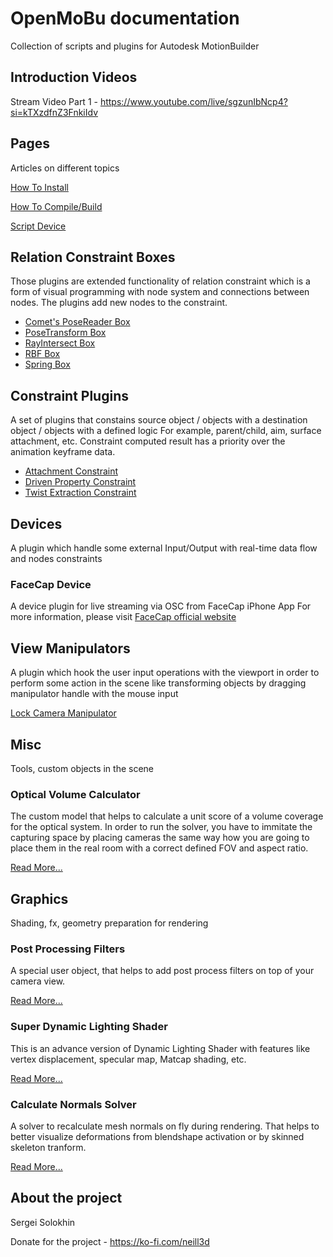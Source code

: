 # OpenMoBu documentation

Collection of scripts and plugins for Autodesk MotionBuilder

## Introduction Videos

Stream Video Part 1 - https://www.youtube.com/live/sgzunIbNcp4?si=kTXzdfnZ3FnkiIdv

## Pages

 Articles on different topics

[How To Install](HowToInstall.md)

[How To Compile/Build](HowToCompile.md)

[Script Device](ScriptDevice.md)

## Relation Constraint Boxes

 Those plugins are extended functionality of relation constraint which is a form of visual programming with node system and connections between nodes. The plugins add new nodes to the constraint.

- [Comet's PoseReader Box](Plugins/PoseReader.md)
- [PoseTransform Box](Plugins/PoseTransformBox.md)
- [RayIntersect Box](Plugins/RayIntersectBox.md)
- [RBF Box](Plugins/RBFBox.md)
- [Spring Box](Plugins/SpringBox.md)

## Constraint Plugins

A set of plugins that constains source object / objects with a destination object / objects with a defined logic
 For example, parent/child, aim, surface attachment, etc.
 Constraint computed result has a priority over the animation keyframe data.

- [Attachment Constraint](Plugins/attachmentConstraint.md)
- [Driven Property Constraint](Plugins/drivenPropertyConstraint.md)
- [Twist Extraction Constraint](Plugins/twistExtractionConstraint.md)

## Devices

 A plugin which handle some external Input/Output with real-time data flow and nodes constraints

### FaceCap Device

A device plugin for live streaming via OSC from FaceCap iPhone App
For more information, please visit [FaceCap official website](https://bannaflak.com/face-cap/index.html)

## View Manipulators

 A plugin which hook the user input operations with the viewport in order to perform some action in the scene like transforming objects by dragging manipulator handle with the mouse input

[Lock Camera Manipulator](lockCameraManipulator.md)

## Misc

 Tools, custom objects in the scene

### Optical Volume Calculator

 The custom model that helps to calculate a unit score of a volume coverage for the optical system. In order to run the solver, you have to immitate the capturing space by placing cameras the same way how you are going to place them in the real room with a correct defined FOV and aspect ratio.

[Read More...](opticalVolumeCalculator.md)

## Graphics

 Shading, fx, geometry preparation for rendering

### Post Processing Filters

 A special user object, that helps to add post process filters on top of your camera view.

[Read More...](Plugins/PostProcessingEffects.md)

### Super Dynamic Lighting Shader

 This is an advance version of Dynamic Lighting Shader with features like vertex displacement, specular map, Matcap shading, etc.

[Read More...](Plugins/superDynamicLightingShader.md)

### Calculate Normals Solver

 A solver to recalculate mesh normals on fly during rendering. That helps to better visualize deformations from blendshape activation or by skinned skeleton tranform.

[Read More...](Plugins/solverCalculateNormals.md)

## About the project

Sergei <Neill3d> Solokhin

Donate for the project - https://ko-fi.com/neill3d
